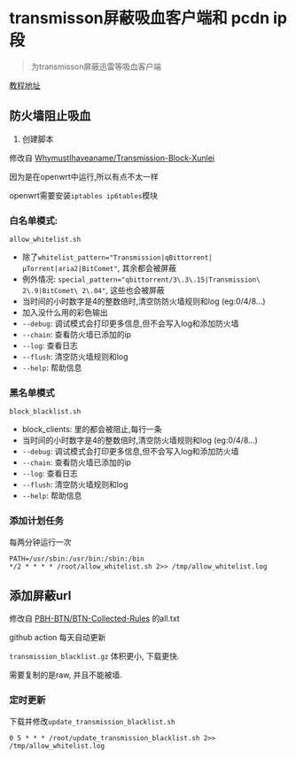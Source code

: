 # transmisson屏蔽吸血客户端和 pcdn ip段

> 为transmisson屏蔽迅雷等吸血客户端

[教程地址](https://github.com/jqtmviyu/BTN-Collected-Rules)


## 防火墙阻止吸血

1. 创建脚本

修改自 [WhymustIhaveaname/Transmission-Block-Xunlei](https://github.com/WhymustIhaveaname/Transmission-Block-Xunlei)

因为是在openwrt中运行,所以有点不太一样

openwrt需要安装`iptables ip6tables`模块

###  白名单模式: 

`allow_whitelist.sh`

* 除了`whitelist_pattern="Transmission|qBittorrent|µTorrent|aria2|BitComet"`, 其余都会被屏蔽
* 例外情况: `special_pattern="qbittorrent/3\.3\.15|Transmission\ 2\.9|BitComet\ 2\.04"`, 这些也会被屏蔽
* 当时间的小时数字是4的整数倍时,清空防防火墙规则和log (eg:0/4/8...)
* 加入没什么用的彩色输出
* `--debug`: 调试模式会打印更多信息,但不会写入log和添加防火墙
* `--chain`: 查看防火墙已添加的ip
* `--log`: 查看日志
* `--flush`: 清空防火墙规则和log
* `--help`: 帮助信息

### 黑名单模式

`block_blacklist.sh`

* block_clients: 里的都会被阻止,每行一条
* 当时间的小时数字是4的整数倍时,清空防火墙规则和log (eg:0/4/8...)
* `--debug`: 调试模式会打印更多信息,但不会写入log和添加防火墙
* `--chain`: 查看防火墙已添加的ip
* `--log`: 查看日志
* `--flush`: 清空防火墙规则和log
* `--help`: 帮助信息

### 添加计划任务

每两分钟运行一次

```crontab
PATH=/usr/sbin:/usr/bin:/sbin:/bin
*/2 * * * * /root/allow_whitelist.sh 2>> /tmp/allow_whitelist.log
```

## 添加屏蔽url

修改自 [PBH-BTN/BTN-Collected-Rules](https://github.com/PBH-BTN/BTN-Collected-Rules) 的all.txt

github action 每天自动更新

`transmission_blacklist.gz` 体积更小, 下载更快.

需要复制的是raw, 并且不能被墙.

### 定时更新

下载并修改`update_transmission_blacklist.sh`

```crontab
0 5 * * * /root/update_transmission_blacklist.sh 2>> /tmp/allow_whitelist.log
```